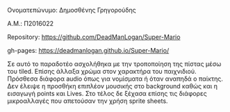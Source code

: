 Ονοματεπώνυμο: Δημοσθένης Γρηγορούδης

Α.Μ.: Π2016022

Repository: https://github.com/DeadManLogan/Super-Mario

gh-pages: https://deadmanlogan.github.io/Super-Mario/

Σε αυτό το παραδοτέο ασχολήθηκα με την τροποποίηση της πίστας μέσω του tiled. Επίσης άλλαξα χρώμα στον χαρακτήρα του παιχνιδιού. Πρόσθεσα διάφορα audio όπως για νομίσματα ή όταν αναπηδά ο παίκτης. Δεν έλειψε η προσθήκη επιπλέον μουσικής στο background καθώς και η εισαγωγή points και Lives. Στο τέλος δε ξέχασα επίσης τις διάφορες μικροαλλαγές που απετούσαν την χρήση sprite sheets.
